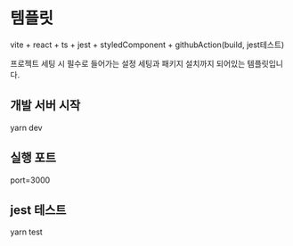 # 템플릿
vite + react + ts + jest + styledComponent + githubAction(build, jest테스트)

프로젝트 세팅 시 필수로 들어가는 설정 세팅과 패키지 설치까지 되어있는 템플릿입니다.

## 개발 서버 시작
yarn dev 

## 실행 포트
port=3000

## jest 테스트
yarn test
